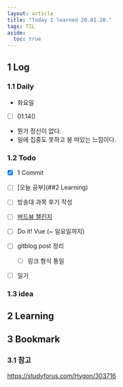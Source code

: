 ```yaml
---
layout: article
title: "Today I learned 20.01.20."
tags: TIL
aside:
  toc: true
---
```


## 1 Log

### 1.1 Daily

- 화요일
- [ ] 01.14()
- 뭔가 정신이 없다.
- 일에 집중도 못하고 붕 떠있는 느낌이다.


### 1.2 Todo

- [x] 1 Commit
- [ ] [오늘 공부](##2 Learning)
- [ ] 방송대 과목 후기 작성
- [ ] [버드뷰 챌린지](https://programmers.co.kr/assignments/12141/challenges/208)
- [ ] Do it! Vue (~ 일요일까지)
- [ ] gitblog post 정리
  
  - [ ] 링크 형식 통일
- [ ] 일기

### 1.3 idea




## 2 Learning




## 3 Bookmark
### 3.1 참고

https://studyforus.com/Hygon/303716